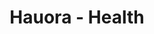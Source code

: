 ---
layout: content
data: health
title: Hauora - Health
isHome: true
link: https://figure.nz/search/?query=m%C4%81ori%20health&ref=mfnz
---